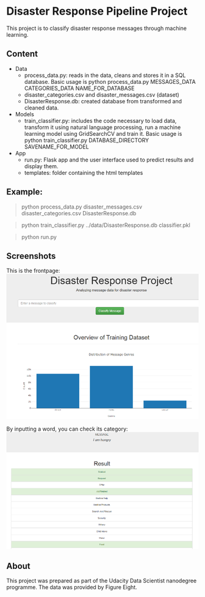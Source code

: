 # Disaster Response Pipeline Project
This project is to classify disaster response messages through machine learning. 

## Content
- Data
  - process_data.py: reads in the data, cleans and stores it in a SQL database. Basic usage is python process_data.py MESSAGES_DATA CATEGORIES_DATA NAME_FOR_DATABASE
  - disaster_categories.csv and disaster_messages.csv (dataset)
  - DisasterResponse.db: created database from transformed and cleaned data.
- Models
  - train_classifier.py: includes the code necessary to load data, transform it using natural language processing, run a machine learning model using GridSearchCV and train it. Basic usage is python train_classifier.py DATABASE_DIRECTORY SAVENAME_FOR_MODEL  
- App
  - run.py: Flask app and the user interface used to predict results and display them.
  - templates: folder containing the html templates

## Example:
> python process_data.py disaster_messages.csv disaster_categories.csv DisasterResponse.db

> python train_classifier.py ../data/DisasterResponse.db classifier.pkl

> python run.py

## Screenshots
This is the frontpage:
![Alt text](https://github.com/UmeshChandru/DisasterResponse/blob/master/Screenshot1.PNG?raw=true "Screenshot1")

By inputting a word, you can check its category:
![Alt text](https://github.com/UmeshChandru/DisasterResponse/blob/master/Screenshot2.PNG?raw=true "Screenshot2")

## About
This project was prepared as part of the Udacity Data Scientist nanodegree programme. The data was provided by Figure Eight. 
